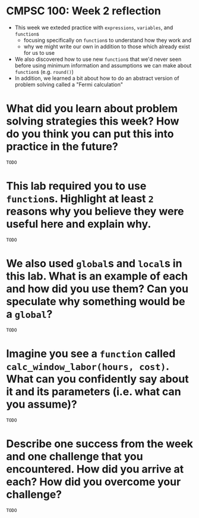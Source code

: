 # CMPSC 100: Week 2 reflection

* This week we exteded practice with `expressions`, `variables`, and `function`s
  * focusing specifically on `function`s to understand how they work and 
  * why we might write our own in addition to those which already exist for us to use
* We also discovered how to use new `function`s that we'd never seen before using minimum information and assumptions we can make about `function`s (e.g. `round()`) 
* In addition, we learned a bit about how to do an abstract version of problem solving called a "Fermi calculation" 

# What did you learn about problem solving strategies this week? How do you think you can put this into practice in the future?

`TODO`

# This lab required you to use `function`s. Highlight at least `2` reasons why you believe they were useful here and explain why.

`TODO`

# We also used `global`s and `local`s in this lab. What is an example of each and how did you use them? Can you speculate why something would be a `global`?

`TODO`

# Imagine you see a `function` called `calc_window_labor(hours, cost)`. What can you confidently say about it and its parameters (i.e. what can you assume)?

`TODO`

# Describe one success from the week and one challenge that you encountered. How did you arrive at each? How did you overcome your challenge?

`TODO`